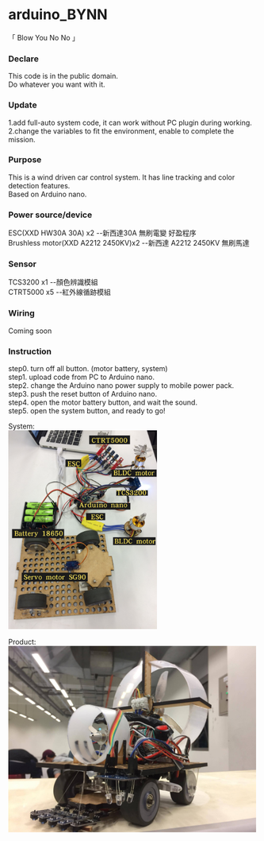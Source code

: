 # arduino_BYNN
「 Blow You No No 」  

### Declare  
This code is in the public domain.  
Do whatever you want with it.  
  
### Update  
1.add full-auto system code, it can work without PC plugin during working.  
2.change the variables to fit the environment, enable to complete the mission.  
  
### Purpose  
This is a wind driven car control system. It has line tracking and color detection features.  
Based on Arduino nano.  
  
### Power source/device  
ESC(XXD HW30A 30A) x2  --新西達30A 無刷電變 好盈程序  
Brushless motor(XXD A2212 2450KV)x2  --新西達 A2212 2450KV 無刷馬達  
  
### Sensor  
TCS3200 x1 --顏色辨識模組  
CTRT5000 x5 --紅外線循跡模組  
  
### Wiring  
Coming soon  
  
### Instruction  
step0. turn off all button. (motor battery, system)  
step1. upload code from PC to Arduino nano.  
step2. change the Arduino nano power supply to mobile power pack.  
step3. push the reset button of Arduino nano.  
step4. open the motor battery button, and wait the sound.  
step5. open the system button, and ready to go!  
  
System:  
<img src="https://raw.githubusercontent.com/shannon112/arduino_BYNN/master/image.jpg" width="300">
  
Product:  
<img src="https://raw.githubusercontent.com/shannon112/arduino_BYNN/master/image02.jpg" width="500">
